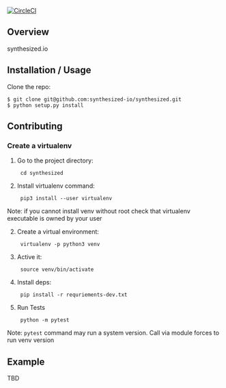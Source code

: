 [![CircleCI](https://circleci.com/gh/synthesized-io/synthesized.svg?style=svg&circle-token=a798b03cdec6651b6604af9121cd5ad12a9c691d)](https://circleci.com/gh/synthesized-io/synthesized)

Overview
--------

synthesized.io

Installation / Usage
--------------------

Clone the repo:

    $ git clone git@github.com:synthesized-io/synthesized.git
    $ python setup.py install
    
Contributing
------------

### Create a virtualenv

1. Go to the project directory:

        cd synthesized

1. Install virtualenv command:

        pip3 install --user virtualenv
        
Note: if you cannot install venv without root check that virtualenv executable is owned by your user

2. Create a virtual environment:

        virtualenv -p python3 venv
        
3. Active it:

        source venv/bin/activate
        
4. Install deps:

        pip install -r requriements-dev.txt
        
5. Run Tests

        python -m pytest

Note: `pytest` command may run a system version. Call via module forces to run venv version

Example
-------

TBD
